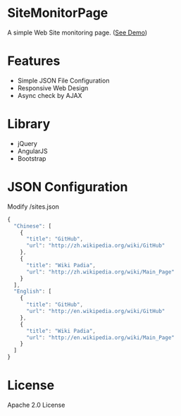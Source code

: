 # SiteMonitorPage
A simple Web Site monitoring page. ([See Demo](https://samejack.github.com/SiteMonitorPage))  

# Features
  - Simple JSON File Configuration
  - Responsive Web Design
  - Async check by AJAX

# Library
  - jQuery
  - AngularJS
  - Bootstrap

# JSON Configuration
Modify /sites.json
```js
{
  "Chinese": [
    {
      "title": "GitHub",
      "url": "http://zh.wikipedia.org/wiki/GitHub"
    },
    {
      "title": "Wiki Padia",
      "url": "http://zh.wikipedia.org/wiki/Main_Page"
    }
  ],
  "English": [
    {
      "title": "GitHub",
      "url": "http://en.wikipedia.org/wiki/GitHub"
    },
    {
      "title": "Wiki Padia",
      "url": "http://en.wikipedia.org/wiki/Main_Page"
    }
  ]
}
```

# License
Apache 2.0 License
